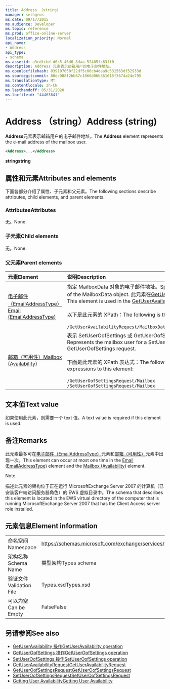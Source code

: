 ```yaml
---
title: Address （string）
manager: sethgros
ms.date: 09/17/2015
ms.audience: Developer
ms.topic: reference
ms.prod: office-online-server
localization_priority: Normal
api_name:
- Address
api_type:
- schema
ms.assetid: a3cdfcbd-d0c5-46d6-8daa-52405fc63ff0
description: Address 元素表示邮箱用户的电子邮件地址。
ms.openlocfilehash: 839107050f22df5c00cb4dea9c531563df52933d
ms.sourcegitcommit: 88ec988f2bb67c1866d06b361615f3674a24e795
ms.translationtype: MT
ms.contentlocale: zh-CN
ms.lasthandoff: 05/31/2020
ms.locfileid: "44463641"
---
```

# <a name="address-string"></a><span data-ttu-id="b74f5-103">Address （string）</span><span class="sxs-lookup"><span data-stu-id="b74f5-103">Address (string)</span></span>

<span data-ttu-id="b74f5-104">**Address**元素表示邮箱用户的电子邮件地址。</span><span class="sxs-lookup"><span data-stu-id="b74f5-104">The **Address** element represents the e-mail address of the mailbox user.</span></span> 
  
```xml
<Address>...</Address>
```

 <span data-ttu-id="b74f5-105">**string**</span><span class="sxs-lookup"><span data-stu-id="b74f5-105">**string**</span></span>
## <a name="attributes-and-elements"></a><span data-ttu-id="b74f5-106">属性和元素</span><span class="sxs-lookup"><span data-stu-id="b74f5-106">Attributes and elements</span></span>

<span data-ttu-id="b74f5-107">下面各部分介绍了属性、子元素和父元素。</span><span class="sxs-lookup"><span data-stu-id="b74f5-107">The following sections describe attributes, child elements, and parent elements.</span></span>
  
### <a name="attributes"></a><span data-ttu-id="b74f5-108">Attributes</span><span class="sxs-lookup"><span data-stu-id="b74f5-108">Attributes</span></span>

<span data-ttu-id="b74f5-109">无。</span><span class="sxs-lookup"><span data-stu-id="b74f5-109">None.</span></span>
  
### <a name="child-elements"></a><span data-ttu-id="b74f5-110">子元素</span><span class="sxs-lookup"><span data-stu-id="b74f5-110">Child elements</span></span>

<span data-ttu-id="b74f5-111">无。</span><span class="sxs-lookup"><span data-stu-id="b74f5-111">None.</span></span>
  
### <a name="parent-elements"></a><span data-ttu-id="b74f5-112">父元素</span><span class="sxs-lookup"><span data-stu-id="b74f5-112">Parent elements</span></span>

|<span data-ttu-id="b74f5-113">**元素**</span><span class="sxs-lookup"><span data-stu-id="b74f5-113">**Element**</span></span>|<span data-ttu-id="b74f5-114">**说明**</span><span class="sxs-lookup"><span data-stu-id="b74f5-114">**Description**</span></span>|
|:-----|:-----|
|[<span data-ttu-id="b74f5-115">电子邮件（EmailAddressType）</span><span class="sxs-lookup"><span data-stu-id="b74f5-115">Email (EmailAddressType)</span></span>](email-emailaddresstype.md) <br/> |<span data-ttu-id="b74f5-116">指定 MailboxData 对象的电子邮件地址。</span><span class="sxs-lookup"><span data-stu-id="b74f5-116">Specifies the e-mail address of the MailboxData object.</span></span> <span data-ttu-id="b74f5-117">此元素在[GetUserAvailability 操作](getuseravailability-operation.md)中使用。</span><span class="sxs-lookup"><span data-stu-id="b74f5-117">This element is used in the [GetUserAvailability operation](getuseravailability-operation.md).</span></span><br/><br/> <span data-ttu-id="b74f5-118">以下是此元素的 XPath：</span><span class="sxs-lookup"><span data-stu-id="b74f5-118">The following is the XPath to this element:</span></span><br/><br/>  `/GetUserAvailabilityRequest/MailboxDataArray/MailboxData[i]/Email` <br/> |
|[<span data-ttu-id="b74f5-119">邮箱（可用性）</span><span class="sxs-lookup"><span data-stu-id="b74f5-119">Mailbox (Availability)</span></span>](mailbox-availability.md) <br/> | <span data-ttu-id="b74f5-120">表示 SetUserOofSettings 或 GetUserOofSettings 请求的邮箱用户。</span><span class="sxs-lookup"><span data-stu-id="b74f5-120">Represents the mailbox user for a SetUserOofSettings or GetUserOofSettings request.</span></span><br/><br/>  <span data-ttu-id="b74f5-121">下面是此元素的 XPath 表达式：</span><span class="sxs-lookup"><span data-stu-id="b74f5-121">The following are the XPath expressions to this element:</span></span><br/><br/>  `/GetUserOofSettingsRequest/Mailbox` <br/>  `/SetUserOofSettingsRequest/Mailbox` <br/> |
   
## <a name="text-value"></a><span data-ttu-id="b74f5-122">文本值</span><span class="sxs-lookup"><span data-stu-id="b74f5-122">Text value</span></span>

<span data-ttu-id="b74f5-123">如果使用此元素，则需要一个 text 值。</span><span class="sxs-lookup"><span data-stu-id="b74f5-123">A text value is required if this element is used.</span></span>
  
## <a name="remarks"></a><span data-ttu-id="b74f5-124">备注</span><span class="sxs-lookup"><span data-stu-id="b74f5-124">Remarks</span></span>

<span data-ttu-id="b74f5-125">此元素最多可在[电子邮件（EmailAddressType）](email-emailaddresstype.md)元素和[邮箱（可用性）](mailbox-availability.md)元素中出现一次。</span><span class="sxs-lookup"><span data-stu-id="b74f5-125">This element can occur at most one time in the [Email (EmailAddressType)](email-emailaddresstype.md) element and the [Mailbox (Availability)](mailbox-availability.md) element.</span></span> 
  
> [!NOTE]
> <span data-ttu-id="b74f5-126">描述此元素的架构位于正在运行 MicrosoftExchange Server 2007 的计算机（已安装客户端访问服务器角色）的 EWS 虚拟目录中。</span><span class="sxs-lookup"><span data-stu-id="b74f5-126">The schema that describes this element is located in the EWS virtual directory of the computer that is running MicrosoftExchange Server 2007 that has the Client Access server role installed.</span></span> 
  
## <a name="element-information"></a><span data-ttu-id="b74f5-127">元素信息</span><span class="sxs-lookup"><span data-stu-id="b74f5-127">Element information</span></span>

|||
|:-----|:-----|
|<span data-ttu-id="b74f5-128">命名空间</span><span class="sxs-lookup"><span data-stu-id="b74f5-128">Namespace</span></span>  <br/> |https://schemas.microsoft.com/exchange/services/2006/types  <br/> |
|<span data-ttu-id="b74f5-129">架构名称</span><span class="sxs-lookup"><span data-stu-id="b74f5-129">Schema Name</span></span>  <br/> |<span data-ttu-id="b74f5-130">类型架构</span><span class="sxs-lookup"><span data-stu-id="b74f5-130">Types schema</span></span>  <br/> |
|<span data-ttu-id="b74f5-131">验证文件</span><span class="sxs-lookup"><span data-stu-id="b74f5-131">Validation File</span></span>  <br/> |<span data-ttu-id="b74f5-132">Types.xsd</span><span class="sxs-lookup"><span data-stu-id="b74f5-132">Types.xsd</span></span>  <br/> |
|<span data-ttu-id="b74f5-133">可以为空</span><span class="sxs-lookup"><span data-stu-id="b74f5-133">Can be Empty</span></span>  <br/> |<span data-ttu-id="b74f5-134">False</span><span class="sxs-lookup"><span data-stu-id="b74f5-134">False</span></span>  <br/> |
   
## <a name="see-also"></a><span data-ttu-id="b74f5-135">另请参阅</span><span class="sxs-lookup"><span data-stu-id="b74f5-135">See also</span></span>

- [<span data-ttu-id="b74f5-136">GetUserAvailability 操作</span><span class="sxs-lookup"><span data-stu-id="b74f5-136">GetUserAvailability operation</span></span>](getuseravailability-operation.md)
- [<span data-ttu-id="b74f5-137">GetUserOofSettings 操作</span><span class="sxs-lookup"><span data-stu-id="b74f5-137">GetUserOofSettings operation</span></span>](getuseroofsettings-operation.md)
- [<span data-ttu-id="b74f5-138">SetUserOofSettings 操作</span><span class="sxs-lookup"><span data-stu-id="b74f5-138">SetUserOofSettings operation</span></span>](setuseroofsettings-operation.md)
- [<span data-ttu-id="b74f5-139">GetUserAvailabilityRequest</span><span class="sxs-lookup"><span data-stu-id="b74f5-139">GetUserAvailabilityRequest</span></span>](getuseravailabilityrequest.md)
- [<span data-ttu-id="b74f5-140">GetUserOofSettingsRequest</span><span class="sxs-lookup"><span data-stu-id="b74f5-140">GetUserOofSettingsRequest</span></span>](getuseroofsettingsrequest.md)
- [<span data-ttu-id="b74f5-141">SetUserOofSettingsRequest</span><span class="sxs-lookup"><span data-stu-id="b74f5-141">SetUserOofSettingsRequest</span></span>](setuseroofsettingsrequest.md)
- [<span data-ttu-id="b74f5-142">Getting User Availability</span><span class="sxs-lookup"><span data-stu-id="b74f5-142">Getting User Availability</span></span>](https://msdn.microsoft.com/library/d4133fcb-9b0f-4e6b-aadf-a389da83516a%28Office.15%29.aspx)

